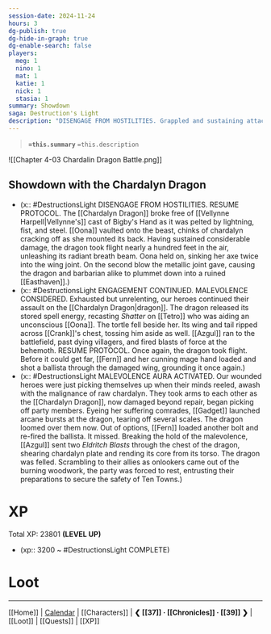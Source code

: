 ```yaml
---
session-date: 2024-11-24
hours: 3
dg-publish: true
dg-hide-in-graph: true
dg-enable-search: false
players:
  meg: 1
  nino: 1
  mat: 1
  katie: 1
  nick: 1
  stasia: 1
summary: Showdown
saga: Destruction's Light
description: "DISENGAGE FROM HOSTILITIES. Grappled and sustaining attack after attack, the Chardalyn Dragon countered with its seering radiant breath. Breaking free and taking flight, the behemoth considered its next target. RESUME PROTOCOL. Oona vaulted onto the beast and repeatedly hacked at the wing joint, causing the two to plummet into the ruins of Easthaven. ENGAGEMENT CONTINUED. Releasing its stored spell energy, the effects of shatter took out both the barbian and the druid Tetro who rushed to her aid. MALEVOLENCE CONSIDERED. Its wing and tail tore into Crank, tossing him aside. Once again taking flight, Fern dexterously maneuvered a ballista, firing with her mage hand, and tore into the beast's wing. MALEVOLENCE AURA ACTIVATED. Damaged beyong repair, the chardalyn dragon perverted the minds of our heroes into fighting themselves as it loomed overhead. Throwing what little energies they had at the terror, doom seemed imminent. Azgul broke free of the malevolent hold. He fired two blasts through the dragon's chest. The dragon's core ripped from its torso, body slamming into the ground, inert. The standing heroes rushed to their downed comrades, as they entrusted their preparations to secure the safety of Ten Towns from the duergar offensive."
---
```


> **`=this.summary`**
> `=this.description`

![[Chapter 4-03 Chardalin Dragon Battle.png]]

## Showdown with the Chardalyn Dragon
- (x:: #DestructionsLight DISENGAGE FROM HOSTILITIES. RESUME PROTOCOL. The [[Chardalyn Dragon]] broke free of [[Vellynne Harpell|Vellynne's]] cast of Bigby's Hand as it was pelted by lightning, fist, and steel. [[Oona]] vaulted onto the beast, chinks of chardalyn cracking off as she mounted its back. Having sustained considerable damage, the dragon took flight nearly a hundred feet in the air, unleashing its radiant breath beam. Oona held on, sinking her axe twice into the wing joint. On the second blow the metallic joint gave, causing the dragon and barbarian alike to plummet down into a ruined [[Easthaven]].)
- (x:: #DestructionsLight ENGAGEMENT CONTINUED. MALEVOLENCE CONSIDERED. Exhausted but unrelenting, our heroes continued their assault on the [[Chardalyn Dragon|dragon]]. The dragon released its stored spell energy, recasting *Shatter* on [[Tetro]] who was aiding an unconscious [[Oona]]. The tortle fell beside her. Its wing and tail ripped across [[Crank]]'s chest, tossing him aside as well. [[Azgul]] ran to the battlefield, past dying villagers, and fired blasts of force at the behemoth. RESUME PROTOCOL. Once again, the dragon took flight. Before it could get far, [[Fern]] and her cunning mage hand loaded and shot a ballista through the damaged wing, grounding it once again.)
- (x:: #DestructionsLight MALEVOLENCE AURA ACTIVATED. Our wounded heroes were just picking themselves up when their minds reeled, awash with the malignance of raw chardalyn. They took arms to each other as the [[Chardalyn Dragon]], now damaged beyond repair, began picking off party members. Eyeing her suffering comrades, [[Gadget]] launched arcane bursts at the dragon, tearing off several scales. The dragon loomed over them now. Out of options, [[Fern]] loaded another bolt and re-fired the ballista. It missed. Breaking the hold of the malevolence, [[Azgul]] sent two *Eldritch Blasts* through the chest of the dragon, shearing chardalyn plate and rending its core from its torso. The dragon was felled. Scrambling to their allies as onlookers came out of the burning woodwork, the party was forced to rest, entrusting their preparations to secure the safety of Ten Towns.)

# XP
Total XP: 23801 **(LEVEL UP)**
- (xp:: 3200 ~ #DestructionsLight COMPLETE) 

# Loot

---
[[Home]] | [Calendar](https://app.fantasy-calendar.com/calendars/38f9e3f5098bac1f655a4fb4241f35eb) | [[Characters]] | **❮ [[37]] · [[Chronicles]] ·  [[39]] ❯** | [[Loot]] | [[Quests]]  | [[XP]]
